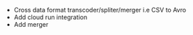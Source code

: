 - Cross data format transcoder/spliter/merger i.e CSV to Avro
- Add cloud run integration
- Add merger


